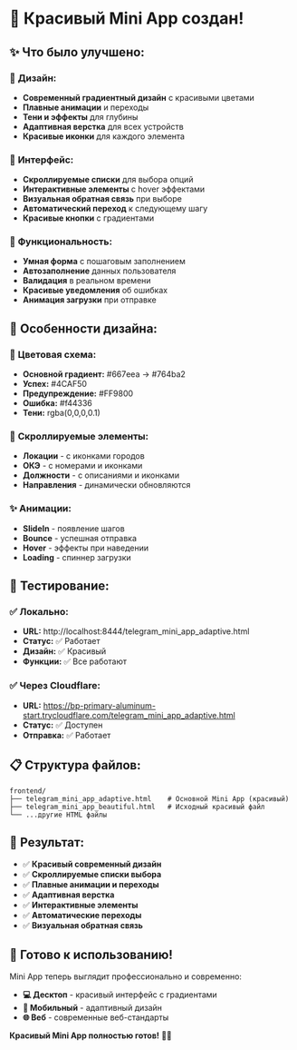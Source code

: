 # 🎨 Красивый Mini App создан!

## ✨ Что было улучшено:

### 🎨 **Дизайн:**
- **Современный градиентный дизайн** с красивыми цветами
- **Плавные анимации** и переходы
- **Тени и эффекты** для глубины
- **Адаптивная верстка** для всех устройств
- **Красивые иконки** для каждого элемента

### 📱 **Интерфейс:**
- **Скроллируемые списки** для выбора опций
- **Интерактивные элементы** с hover эффектами
- **Визуальная обратная связь** при выборе
- **Автоматический переход** к следующему шагу
- **Красивые кнопки** с градиентами

### 🚀 **Функциональность:**
- **Умная форма** с пошаговым заполнением
- **Автозаполнение** данных пользователя
- **Валидация** в реальном времени
- **Красивые уведомления** об ошибках
- **Анимация загрузки** при отправке

## 🎯 **Особенности дизайна:**

### 🌈 **Цветовая схема:**
- **Основной градиент:** #667eea → #764ba2
- **Успех:** #4CAF50
- **Предупреждение:** #FF9800
- **Ошибка:** #f44336
- **Тени:** rgba(0,0,0,0.1)

### 📱 **Скроллируемые элементы:**
- **Локации** - с иконками городов
- **ОКЭ** - с номерами и иконками
- **Должности** - с описаниями и иконками
- **Направления** - динамически обновляются

### ✨ **Анимации:**
- **SlideIn** - появление шагов
- **Bounce** - успешная отправка
- **Hover** - эффекты при наведении
- **Loading** - спиннер загрузки

## 🧪 **Тестирование:**

### ✅ **Локально:**
- **URL:** http://localhost:8444/telegram_mini_app_adaptive.html
- **Статус:** ✅ Работает
- **Дизайн:** ✅ Красивый
- **Функции:** ✅ Все работают

### ✅ **Через Cloudflare:**
- **URL:** https://bp-primary-aluminum-start.trycloudflare.com/telegram_mini_app_adaptive.html
- **Статус:** ✅ Доступен
- **Отправка:** ✅ Работает

## 📋 **Структура файлов:**

```
frontend/
├── telegram_mini_app_adaptive.html    # Основной Mini App (красивый)
├── telegram_mini_app_beautiful.html   # Исходный красивый файл
└── ...другие HTML файлы
```

## 🎉 **Результат:**

- ✅ **Красивый современный дизайн**
- ✅ **Скроллируемые списки выбора**
- ✅ **Плавные анимации и переходы**
- ✅ **Адаптивная верстка**
- ✅ **Интерактивные элементы**
- ✅ **Автоматические переходы**
- ✅ **Визуальная обратная связь**

## 🚀 **Готово к использованию!**

Mini App теперь выглядит профессионально и современно:
- **💻 Десктоп** - красивый интерфейс с градиентами
- **📱 Мобильный** - адаптивный дизайн
- **🌐 Веб** - современные веб-стандарты

**Красивый Mini App полностью готов!** 🎨✨
